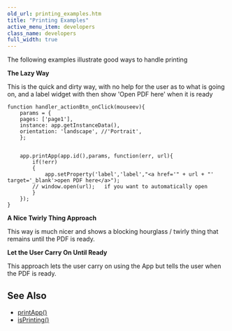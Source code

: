 ```yaml
---
old_url: printing_examples.htm
title: "Printing Examples"
active_menu_item: developers
class_name: developers
full_width: true
---
```



The following examples illustrate good ways to handle printing

**The Lazy Way**

This is the quick and dirty way, with no help for the user as to what is going on, and a label widget with then show 'Open PDF here' when it is ready

    function handler_actionBtn_onClick(mouseev){
        params = {
        pages: ['page1'],
        instance: app.getInstanceData(),
        orientation: 'landscape', //'Portrait',         
        };
        
        
        app.printApp(app.id(),params, function(err, url){
            if(!err)
            {
                app.setProperty('label','label',"<a href='" + url + "' target='_blank'>open PDF here</a>");
            // window.open(url);   if you want to automatically open 
            }        
        });
    }
     
     
   

**A Nice Twirly Thing Approach**

This way is much nicer and shows a blocking hourglass / twirly thing that remains until the PDF is ready.

**Let the User Carry On Until Ready**

This approach lets the user carry on using the App but tells the user when the PDF is ready.

## See Also

 - [printApp()](/developers/documentation/scripting-apis/client-api/app-functions/printapp)
 - [isPrinting()](/developers/documentation/scripting-apis/client-api/app-functions/isprinting)

